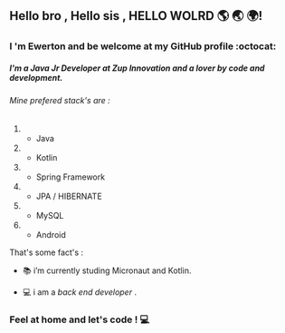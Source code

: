 ## Hello bro , Hello sis , HELLO WOLRD :earth_americas: :earth_asia: :earth_africa:! 

### I 'm Ewerton and be welcome at my GitHub profile :octocat:
##### I'm a Java Jr Developer at Zup Innovation and a lover by code and development.

###### Mine prefered stack's are :

1. - Java
2. - Kotlin
3. - Spring Framework
4. - JPA / HIBERNATE
5. - MySQL
6. - Android 


That's some fact's :

 - :books: i’m currently studing Micronaut and Kotlin.

 - :computer: i am a *back end developer* . 
 
  
 
 ### Feel at home and let's code ! :computer:

